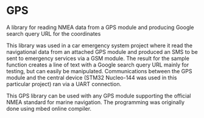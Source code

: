 # GPS
A library for reading NMEA data from a GPS module and producing Google search query URL for the coordinates 

This library was used in a car emergency system project where it read the navigational data from an attached GPS module and produced an SMS to be sent to emergency services via a GSM module. The result for the sample function creates a line of text with a Google search query URL mainly for testing, but can easily be manipulated. Communications between the GPS module and the central device (STM32 Nucleo-144 was used in this particular project) ran via a UART connection.

This GPS library can be used with any GPS module supporting the official NMEA standard for marine navigation. The programming was originally done using mbed online compiler.

